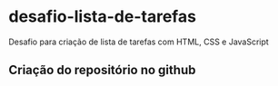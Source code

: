 # desafio-lista-de-tarefas
Desafio para criação de lista de tarefas com HTML, CSS e JavaScript
## Criação do repositório no github
